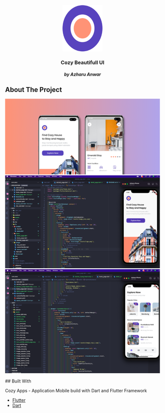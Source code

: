 


<!-- PROJECT LOGO -->
<br />
<p align="center">
  <a href="https://github.com/azharuanwar/">
    <img src="assets/logo.png" alt="Logo" width="130" height="150">
  </a>

  <h3 align="center">Cozy Beautifull UI</h3>
  <h5 align="center">by Azharu Anwar</h5>

 
</p>




<!-- ABOUT THE PROJECT -->
## About The Project
<p float="left">
 <img src="assets/banner.png" alt="Logo" width="auto" height="auto">
 <img src="assets/banner_2.png" alt="Logo" width="auto" height="auto">
 <img src="assets/banner_3.png" alt="Logo" width="auto" height="auto">
 

</p>
## Built With

Cozy Apps - Application Mobile build with Dart and Flutter Framework
* [Flutter](https://flutter.dev)
* [Dart](https://dart.dev)
